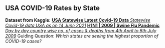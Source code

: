 ## USA COVID-19 Rates by State ##
**Dataset from Kaggle:**
[**USA Statewise Latest Covid-19 Data**
*Statewise Covid-19 data USA as on 14 June 2021*](https://www.kaggle.com/anandhuh/usa-statewise-latest-covid19-data)
[**H1N1 | 2009 | Swine Flu Pandemic**
*Day by day country wise no. of cases & deaths from 4th April to 6th July 2009*](https://www.kaggle.com/imdevskp/h1n1-swine-flu-2009-pandemic-dataset?select=summary_usa.csv)
Guiding Question: *Which states are seeing the highest proportion of COVID-19 cases?*
